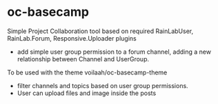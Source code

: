 # oc-basecamp

Simple Project Collaboration tool based on required RainLabUser, RainLab.Forum, Responsive.Uploader plugins

- add simple user group permission to a forum channel, adding a new relationship between Channel and UserGroup.



To be used with the theme voilaah/oc-basecamp-theme
- filter channels and topics based on user group permissions.
- User can upload files and image inside the posts
